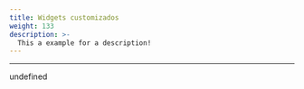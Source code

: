 ```yaml
---
title: Widgets customizados
weight: 133
description: >-
  This a example for a description!
---
```


---

undefined
